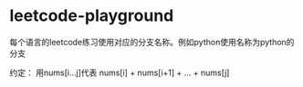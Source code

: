 # leetcode-playground

每个语言的leetcode练习使用对应的分支名称。例如python使用名称为python的分支

约定： 用nums[i...j]代表 nums[i] + nums[i+1] + ... + nums[j]